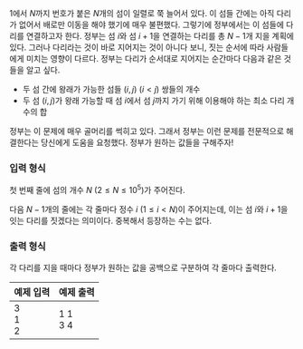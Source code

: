1에서 $N$까지 번호가 붙은 $N$개의 섬이 일렬로 쭉 늘어서 있다. 
이 섬들 간에는 아직 다리가 없어서 배로만 이동을 해야 했기에 매우 불편했다. 
그렇기에 정부에서는 이 섬들에 다리를 연결하고자 한다. 
정부는 섬 $i$와 섬 $i+1$을 연결하는 다리를 총 $N - 1$개 지을 계획에 있다. 
그러나 다리라는 것이 바로 지어지는 것이 아니다 보니, 짓는 순서에 따라 사람들에게 미치는 영향이 다르다. 
정부는 다리가 순서대로 지어지는 순간마다 다음과 같은 것들을 알고 싶다.

* 두 섬 간에 왕래가 가능한 섬들 $(i, j)$ $(i < j)$ 쌍들의 개수
* 두 섬 $(i, j)$가 왕래 가능할 때 섬 $i$에서 섬 $j$까지 가기 위해 이용해야 하는 최소 다리 개수의 합

정부는 이 문제에 매우 골머리를 썩히고 있다. 
그래서 정부는 이런 문제를 전문적으로 해결한다는 당신에게 도움을 요청했다. 
정부가 원하는 값들을 구해주자!

### 입력 형식

첫 번째 줄에 섬의 개수 $N$ ($2 \le N \le 10^5$)가 주어진다.

다음 $N-1$개의 줄에는 각 줄마다 정수 $i$ ($1 \le i < N$)이 주어지는데, 이는 섬 $i$와 $i+1$을 잇는 다리를 짓겠다는 의미이다. 중복해서 등장하는 수는 없다.

### 출력 형식

각 다리를 지을 때마다 정부가 원하는 값을 공백으로 구분하여 각 줄마다 출력한다.

<table class='table table-bordered table-condensed'>
 <thead>
  <tr>
   <th>예제 입력</th>
   <th>예제 출력</th>
  </tr>
 </thead>
 <tbody>
  <tr>
   <td style="width: 50%;" class="code-font">3<br/>
1<br/>
2</td>
   <td class="code-font">1 1<br/>
3 4</td>
  </tr>
 </tbody>
</table>